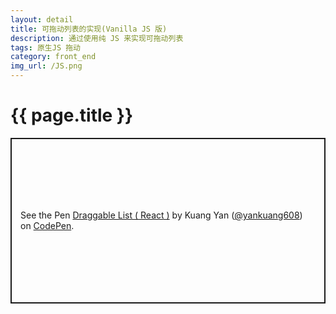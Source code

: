 ```yaml
---
layout: detail
title: 可拖动列表的实现(Vanilla JS 版)
description: 通过使用纯 JS 来实现可拖动列表
tags: 原生JS 拖动
category: front_end
img_url: /JS.png
---
```

# {{ page.title }}

<!-- CodePen -->
<p class="codepen" data-height="265" data-theme-id="dark" data-default-tab="js,result" data-user="yankuang608" data-slug-hash="GRoxQBX" style="height: 265px; box-sizing: border-box; display: flex; align-items: center; justify-content: center; border: 2px solid; margin: 1em 0; padding: 1em;" data-pen-title="Draggable List ( React )">
  <span>See the Pen <a href="https://codepen.io/yankuang608/pen/GRoxQBX">
  Draggable List ( React )</a> by Kuang Yan (<a href="https://codepen.io/yankuang608">@yankuang608</a>)
  on <a href="https://codepen.io">CodePen</a>.</span>
</p>
<script async src="https://static.codepen.io/assets/embed/ei.js"></script>